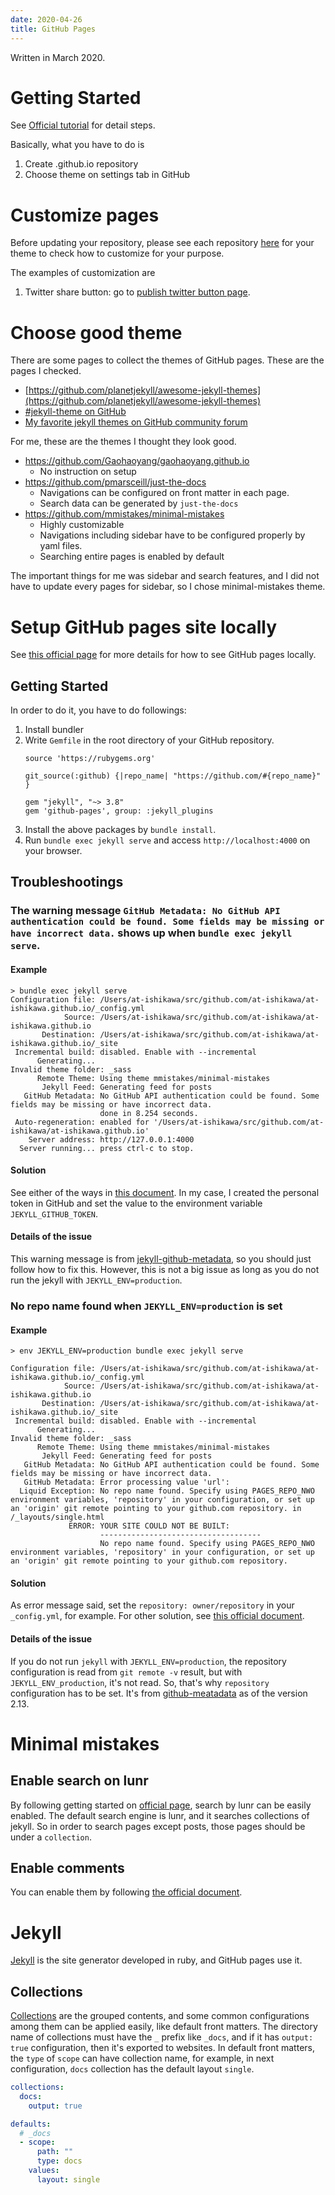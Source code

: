 ```yaml
---
date: 2020-04-26
title: GitHub Pages
---
```

Written in March 2020.

Getting Started
===
See [Official tutorial](https://help.github.com/en/github/working-with-github-pages/getting-started-with-github-pages) for detail steps.

Basically, what you have to do is
1. Create <username>.github.io repository
1. Choose theme on settings tab in GitHub


Customize pages
===
Before updating your repository, please see each repository [here](https://github.com/pages-themes) for your theme to check how to customize for your purpose.

The examples of customization are
1. Twitter share button: go to [publish twitter button page](https://publish.twitter.com/?buttonText=Share&buttonType=TweetButton&widget=Button).


Choose good theme
===
There are some pages to collect the themes of GitHub pages.
These are the pages I checked.
- [https://github.com/planetjekyll/awesome-jekyll-themes](https://github.com/planetjekyll/awesome-jekyll-themes)
- [#jekyll-theme on GitHub](https://github.com/topics/jekyll-theme)
- [My favorite jekyll themes on GitHub community forum](https://github.community/t5/GitHub-Pages/My-favorite-jekyll-themes-How-bout-you/td-p/24680)

For me, these are the themes I thought they look good.
- https://github.com/Gaohaoyang/gaohaoyang.github.io
    - No instruction on setup
- https://github.com/pmarsceill/just-the-docs
    - Navigations can be configured on front matter in each page.
    - Search data can be generated by `just-the-docs`
- https://github.com/mmistakes/minimal-mistakes
    - Highly customizable
    - Navigations including sidebar have to be configured properly by yaml files.
	- Searching entire pages is enabled by default

The important things for me was sidebar and search features, and I did not have to update every pages for sidebar, so I chose minimal-mistakes theme.


Setup GitHub pages site locally
===

See [this official page](https://help.github.com/en/enterprise/2.14/user/articles/setting-up-your-github-pages-site-locally-with-jekyll) for more details for how to see GitHub pages locally.

Getting Started
---
In order to do it, you have to do followings:
1. Install bundler
1. Write `Gemfile` in the root directory of your GitHub repository.
    ```
    source 'https://rubygems.org'

    git_source(:github) {|repo_name| "https://github.com/#{repo_name}" }

    gem "jekyll", "~> 3.8"
    gem 'github-pages', group: :jekyll_plugins
    ```
1. Install the above packages by `bundle install`.
1. Run `bundle exec jekyll serve` and access `http://localhost:4000` on your browser.


Troubleshootings
---
### The warning message `GitHub Metadata: No GitHub API authentication could be found. Some fields may be missing or have incorrect data.` shows up when `bundle exec jekyll serve`.

#### Example
```
> bundle exec jekyll serve
Configuration file: /Users/at-ishikawa/src/github.com/at-ishikawa/at-ishikawa.github.io/_config.yml
            Source: /Users/at-ishikawa/src/github.com/at-ishikawa/at-ishikawa.github.io
       Destination: /Users/at-ishikawa/src/github.com/at-ishikawa/at-ishikawa.github.io/_site
 Incremental build: disabled. Enable with --incremental
      Generating...
Invalid theme folder: _sass
      Remote Theme: Using theme mmistakes/minimal-mistakes
       Jekyll Feed: Generating feed for posts
   GitHub Metadata: No GitHub API authentication could be found. Some fields may be missing or have incorrect data.
                    done in 8.254 seconds.
 Auto-regeneration: enabled for '/Users/at-ishikawa/src/github.com/at-ishikawa/at-ishikawa.github.io'
    Server address: http://127.0.0.1:4000
  Server running... press ctrl-c to stop.
```

#### Solution
See either of the ways in [this document](https://github.com/jekyll/github-metadata/blob/master/docs/authentication.md).
In my case, I created the personal token in GitHub and set the value to the environment variable `JEKYLL_GITHUB_TOKEN`.

#### Details of the issue
This warning message is from [jekyll-github-metadata](https://github.com/jekyll/github-metadata), so you should just follow how to fix this.
However, this is not a big issue as long as you do not run the jekyll with `JEKYLL_ENV=production`.

### No repo name found when `JEKYLL_ENV=production` is set

#### Example
```
> env JEKYLL_ENV=production bundle exec jekyll serve

Configuration file: /Users/at-ishikawa/src/github.com/at-ishikawa/at-ishikawa.github.io/_config.yml
            Source: /Users/at-ishikawa/src/github.com/at-ishikawa/at-ishikawa.github.io
       Destination: /Users/at-ishikawa/src/github.com/at-ishikawa/at-ishikawa.github.io/_site
 Incremental build: disabled. Enable with --incremental
      Generating...
Invalid theme folder: _sass
      Remote Theme: Using theme mmistakes/minimal-mistakes
       Jekyll Feed: Generating feed for posts
   GitHub Metadata: No GitHub API authentication could be found. Some fields may be missing or have incorrect data.
   GitHub Metadata: Error processing value 'url':
  Liquid Exception: No repo name found. Specify using PAGES_REPO_NWO environment variables, 'repository' in your configuration, or set up an 'origin' git remote pointing to your github.com repository. in /_layouts/single.html
             ERROR: YOUR SITE COULD NOT BE BUILT:
                    ------------------------------------
                    No repo name found. Specify using PAGES_REPO_NWO environment variables, 'repository' in your configuration, or set up an 'origin' git remote pointing to your github.com repository.
```

#### Solution
As error message said, set the `repository: owner/repository` in your `_config.yml`, for example.
For other solution, see [this official document](https://github.com/jekyll/github-metadata/blob/master/docs/configuration.md).

#### Details of the issue
If you do not run `jekyll` with `JEKYLL_ENV=production`, the repository configuration is read from `git remote -v` result, but with `JEKYLL_ENV_production`, it's not read.
So, that's why `repository` configuration has to be set.
It's from [github-meatadata](https://github.com/jekyll/github-metadata/blob/v2.13.0/lib/jekyll-github-metadata/repository_finder.rb#L62_L67) as of the version 2.13.


Minimal mistakes
===

Enable search on lunr
---

By following getting started on [official page](https://mmistakes.github.io/minimal-mistakes/docs/configuration/#site-search), search by lunr can be easily enabled.
The default search engine is lunr, and it searches collections of jekyll.
So in order to search pages except posts, those pages should be under a `collection`.

Enable comments
---
You can enable them by following [the official document](https://mmistakes.github.io/minimal-mistakes/docs/configuration/#comments).


Jekyll
===
[Jekyll](https://jekyllrb.com/) is the site generator developed in ruby, and GitHub pages use it.

Collections
---
[Collections](https://jekyllrb.com/docs/collections/) are the grouped contents, and some common configurations among them can be applied easily, like default front matters.
The directory name of collections must have the `_` prefix like `_docs`, and if it has `output: true` configuration, then it's exported to websites.
In default front matters, the `type` of `scope` can have collection name, for example, in next configuration, `docs` collection has the default layout `single`.

```yml
collections:
  docs:
    output: true

defaults:
  # _docs
  - scope:
      path: ""
      type: docs
    values:
      layout: single
```
